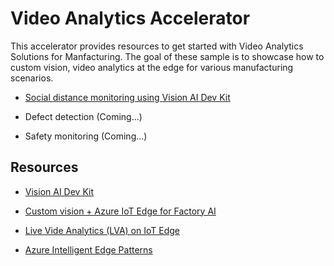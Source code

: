 # Video Analytics Accelerator

This accelerator provides resources to get started with Video Analytics Solutions for Manfacturing. The goal of these sample is to showcase how to custom vision, video analytics at the edge for various manufacturing scenarios.

- [Social distance monitoring using Vision AI Dev Kit](https://github.com/jomit/video-analytics-accelerator/blob/master/Vision-AI-DevKit/SocialDistancing/README.md)

- Defect detection (Coming...)

- Safety monitoring (Coming...)


## Resources

- [Vision AI Dev Kit](https://azure.github.io/Vision-AI-DevKit-Pages/)

- [Custom vision + Azure IoT Edge for Factory AI](https://github.com/Azure-Samples/azure-intelligent-edge-patterns/tree/master/factory-ai-vision#custom-vision--azure-iot-edge-for-factory-ai)

- [Live Vide Analytics (LVA) on IoT Edge](https://docs.microsoft.com/en-us/azure/media-services/live-video-analytics-edge/deploy-iot-edge-device)

- [Azure Intelligent Edge Patterns](https://github.com/Azure-Samples/azure-intelligent-edge-patterns)
